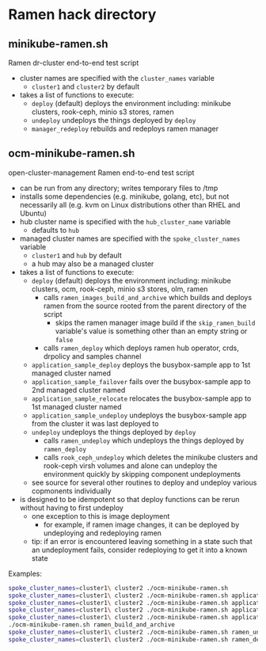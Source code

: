 # Ramen hack directory

## minikube-ramen.sh

Ramen dr-cluster end-to-end test script

- cluster names are specified with the `cluster_names` variable
    - `cluster1` and `cluster2` by default
- takes a list of functions to execute:
    - `deploy` (default) deploys the environment including:
      minikube clusters, rook-ceph, minio s3 stores, ramen
    - `undeploy` undeploys the things deployed by `deploy`
    - `manager_redeploy` rebuilds and redeploys ramen manager

## ocm-minikube-ramen.sh

open-cluster-management Ramen end-to-end test script

- can be run from any directory; writes temporary files to /tmp
- installs some dependencies (e.g. minikube, golang, etc), but not necessarily
  all (e.g. kvm on Linux distributions other than RHEL and Ubuntu)
- hub cluster name is specified with the `hub_cluster_name` variable
    - defaults to `hub`
- managed cluster names are specified with the `spoke_cluster_names` variable
    - `cluster1` and `hub` by default
    - a hub may also be a managed cluster
- takes a list of functions to execute:
    - `deploy` (default) deploys the environment including:
      minikube clusters, ocm, rook-ceph, minio s3 stores, olm, ramen
        - calls `ramen_images_build_and_archive` which builds and deploys ramen
          from the source rooted from the parent directory of the script
            - skips the ramen manager image build if the `skip_ramen_build` variable's
              value is something other than an empty string or `false`
        - calls `ramen_deploy` which deploys ramen hub operator, crds, drpolicy
          and samples channel
    - `application_sample_deploy` deploys the busybox-sample app to 1st managed cluster
       named
    - `application_sample_failover` fails over the busybox-sample app to 2nd managed
       cluster named
    - `application_sample_relocate` relocates the busybox-sample app to 1st managed
       cluster named
    - `application_sample_undeploy` undeploys the busybox-sample app from the cluster
       it was last deployed to
    - `undeploy` undeploys the things deployed by `deploy`
        - calls `ramen_undeploy` which undeploys the things deployed by `ramen_deploy`
        - calls `rook_ceph_undeploy` which deletes the minikube clusters and rook-ceph
          virsh volumes and alone can undeploy the environment quickly by skipping
          component undeployments
    - see source for several other routines to deploy and undeploy various copmonents
      individually
- is designed to be idempotent so that deploy functions can be rerun without having
  to first undeploy
    - one exception to this is image deployment
        - for example, if ramen image changes, it can be deployed by undeploying
          and redeploying ramen
    - tip: if an error is encountered leaving something in a state such that an undeployment
      fails, consider redeploying to get it into a known state

Examples:

```sh
spoke_cluster_names=cluster1\ cluster2 ./ocm-minikube-ramen.sh
spoke_cluster_names=cluster1\ cluster2 ./ocm-minikube-ramen.sh application_sample_deploy
spoke_cluster_names=cluster1\ cluster2 ./ocm-minikube-ramen.sh application_sample_failover
spoke_cluster_names=cluster1\ cluster2 ./ocm-minikube-ramen.sh application_sample_relocate
spoke_cluster_names=cluster1\ cluster2 ./ocm-minikube-ramen.sh application_sample_undeploy
./ocm-minikube-ramen.sh ramen_build_and_archive
spoke_cluster_names=cluster1\ cluster2 ./ocm-minikube-ramen.sh ramen_undeploy
spoke_cluster_names=cluster1\ cluster2 ./ocm-minikube-ramen.sh ramen_deploy
```
